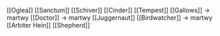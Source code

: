 [[Oglea]]
[[Sanctum]]
[[Schiver]]
[[Cinder]]
[[Tempest]]
[[Gallows]] -> martwy
[[Doctor]] -> martwy
[[Juggernaut]]
[[Birdwatcher]] -> martwy
[[Arbiter Hein]]
[[Shepherd]]
